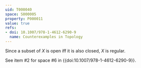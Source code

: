 ```yaml
---
uid: T000040
space: S000005
property: P000011
value: true
refs:
- doi: 10.1007/978-1-4612-6290-9
  name: Counterexamples in Topology
---
```


Since a subset of $X$ is open iff it is also closed, $X$ is regular.

See item #2 for space #6 in {{doi:10.1007/978-1-4612-6290-9}}.
